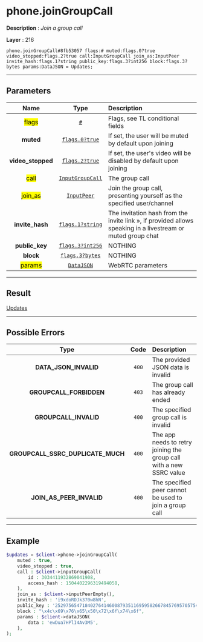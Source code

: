 # phone.joinGroupCall

**Description** : *Join a group call*

**Layer** : 216

```tl
phone.joinGroupCall#8fb53057 flags:# muted:flags.0?true video_stopped:flags.2?true call:InputGroupCall join_as:InputPeer invite_hash:flags.1?string public_key:flags.3?int256 block:flags.3?bytes params:DataJSON = Updates;
```

---

## Parameters

| Name | Type | Description |
| :---: | :---: | :--- |
| <mark>flags</mark> | [`#`](type/#) | Flags, see TL conditional fields |
| **muted** | [`flags.0?true`](type/true) | If set, the user will be muted by default upon joining |
| **video_stopped** | [`flags.2?true`](type/true) | If set, the user's video will be disabled by default upon joining |
| <mark>call</mark> | [`InputGroupCall`](type/InputGroupCall) | The group call |
| <mark>join_as</mark> | [`InputPeer`](type/InputPeer) | Join the group call, presenting yourself as the specified user/channel |
| **invite_hash** | [`flags.1?string`](type/string) | The invitation hash from the invite link », if provided allows speaking in a livestream or muted group chat |
| **public_key** | [`flags.3?int256`](type/int256) | NOTHING |
| **block** | [`flags.3?bytes`](type/bytes) | NOTHING |
| <mark>params</mark> | [`DataJSON`](type/DataJSON) | WebRTC parameters |

---

## Result

[Updates](type/Updates)

---

## Possible Errors

| Type | Code | Description |
| :---: | :---: | :--- |
| **DATA_JSON_INVALID** | `400` | The provided JSON data is invalid |
| **GROUPCALL_FORBIDDEN** | `403` | The group call has already ended |
| **GROUPCALL_INVALID** | `400` | The specified group call is invalid |
| **GROUPCALL_SSRC_DUPLICATE_MUCH** | `400` | The app needs to retry joining the group call with a new SSRC value |
| **JOIN_AS_PEER_INVALID** | `400` | The specified peer cannot be used to join a group call |

---

## Example

```php
$updates = $client->phone->joinGroupCall(
	muted : true,
	video_stopped : true,
	call : $client->inputGroupCall(
		id : 3034411932869041908,
		access_hash : 1504402296319494058,
	),
	join_as : $client->inputPeerEmpty(),
	invite_hash : 'i9xdoRDJk370w8hN',
	public_key : '25297565471840276414600879351169595826678457695705754131486008132855712727787',
	block : "\x4c\x69\x76\x65\x50\x72\x6f\x74\x6f",
	params : $client->dataJSON(
		data : 'ewDua7HPlI4Av3M5',
	),
);
```